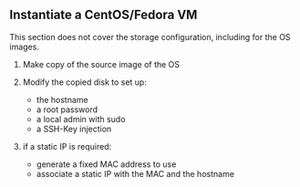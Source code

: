 ## Instantiate a CentOS/Fedora VM
This section does not cover the storage configuration, including for the OS images.

1. Make copy of the source image of the OS

2. Modify the copied disk to set up:
   * the hostname
   * a root password
   * a local admin with sudo
   * a SSH-Key injection

3. if a static IP is required:
   * generate a fixed MAC address to use
   * associate a static IP with the MAC and the hostname

